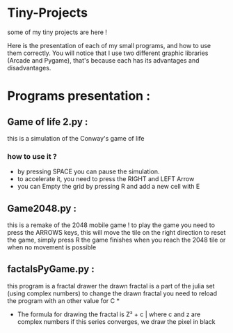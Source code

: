 # Tiny-Projects
some of my tiny projects are here ! 


Here is the presentation of each of my small programs, and how to use them correctly.
You will notice that I use two different graphic libraries (Arcade and Pygame), that's because each has its advantages and disadvantages. 



# Programs presentation :



## Game of life 2.py :
  this is a simulation of the Conway's game of life
  ### how to use it ?
  - by pressing SPACE you can pause the simulation. 
  - to accelerate it, you need to press the RIGHT and LEFT Arrow 
  - you can Empty the grid by pressing R and add a new cell with E 
  
  
  
## Game2048.py :
  this is a remake of the 2048 mobile game !
  to play the game you need to press the ARROWS keys, this will move the tile on the right direction
  to reset the game, simply press R
  the game finishes when you reach the 2048 tile or when no movement is possible
  

## factalsPyGame.py :
  this program is a fractal drawer
  the drawn fractal is a part of the julia set (using complex numbers) 
  to change the drawn fractal you need to reload the program with an other value for C *
  
  *   The formula for drawing the fractal is Z² + c | where c and z are complex numbers
      if this series converges, we draw the pixel in black
  
